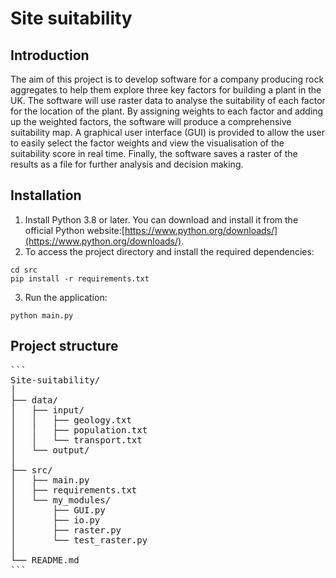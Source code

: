 # Site suitability
## Introduction
The aim of this project is to develop software for a company producing rock aggregates to help them explore three key factors for building a plant in the UK. The software will use raster data to analyse the suitability of each factor for the location of the plant. By assigning weights to each factor and adding up the weighted factors, the software will produce a comprehensive suitability map. A graphical user interface (GUI) is provided to allow the user to easily select the factor weights and view the visualisation of the suitability score in real time. Finally, the software saves a raster of the results as a file for further analysis and decision making.
## Installation
1. Install Python 3.8 or later. You can download and install it from the official Python website:[https://www.python.org/downloads/](https://www.python.org/downloads/).
2. To access the project directory and install the required dependencies:
```
cd src
pip install -r requirements.txt
```
3. Run the application:
```
python main.py
```
## Project structure
<pre>
```
Site-suitability/
│
├── data/
│   ├── input/
│   │   ├── geology.txt
│   │   ├── population.txt
│   │   └── transport.txt
│   └── output/
│
├── src/
│   ├── main.py
│   ├── requirements.txt
│   └── my_modules/
│       ├── GUI.py
│       ├── io.py
│       ├── raster.py
│       └── test_raster.py
│
└── README.md
```
</pre>
